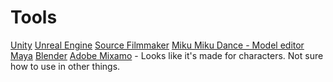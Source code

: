 <!-- TITLE: Vr -->
<!-- SUBTITLE: Not Security but good place to keep thoughts -->

# Tools
[Unity](/unity)
[Unreal Engine](/unrealengine)
[Source Filmmaker](/unreal-sourcefilmmaker)
[Miku Miku Dance - Model editor](/mikumiku)
[Maya](/Maya)
[Blender](/blender)
[Adobe Mixamo](/mixamo) - Looks like it's made for characters.  Not sure how to use in other things.
